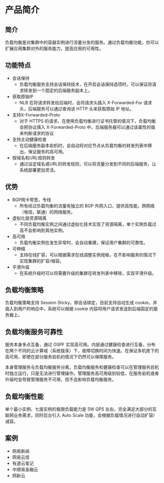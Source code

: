 # 产品简介

## 简介

负载均衡是对集群中的容器实例进行流量分发的服务。通过负载均衡功能，你可以扩展应用集群对外的服务能力，提高应用的可用性。

## 功能特点

* 会话保持
    * 负载均衡服务支持会话保持技术，在开启会话保持选项时，可以保证将请求转发到一个固定的后端服务副本上。
* 获取原始IP
    * NLB 在将请求转发给后端时，会将请求头插入 X-Forwarded-For 请求头，后端服务可以通过查询该 HTTP 头来获取原始 IP 地址。
*   支持X-Forwarded-Proto
    * 对于 HTTPS 的请求，在使用负载均衡进行证书托管的情况下，负载均衡会把协议填入 X-Forwarded-Proto 中，后端服务器可以通过该属性的值来判断请求的协议
*   支持主动健康检查
    * 在后端服务副本宕机时，会自动将对应节点从负载均衡的转发列表中移出，保证服务的高可用。
*   按域名和URL规则转发
    * 通过设定域名或URL的转发规则，可以将流量分发到不同的后端服务，让系统部署更加灵活。

## 优势

*   BGP网卡带宽，专线
	*   所有经过负载均衡的流量有独立的 BGP 外网入口，提供高性能，跨网络（电信，联通）的网络服务。
*   虚拟化层资源隔离
    *   不同负载均衡实例之间通过虚拟化技术实现了资源隔离，单个实例负载过高不会影响到其他实例。
*   高可用
    *   负载均衡实例在发生异常时，会自动重建，保证用户集群的可靠性。
*   可伸缩
    *   支持在线扩容，可以根据需求在线调整实例规格，在不影响服务的情况下实现集群的扩容/缩容。
*   平滑升级
    *   在系统升级时可以将需要升级的集群在转发列表中移除，实现平滑升级。

## 负载均衡策略

负载均衡策略支持 Session Sticky，即会话绑定，目前支持自动生成 cookie，并插入到用户的响应中，系统可以根据 cookie 内容将用户请求发送到后端固定的服务器上。

## 负载均衡服务可靠性

服务本身多点互备，通过 OSPF 实现高可用。内层通过健康检查进行互备，分布在两个不同的云计算域（系统独享）下，故障切换时间为快速。在保证多机房下的高可用，即使在部分服务宕机的情况下仍然可以保障服务。

本身管理服务与负载均衡服务分离，负载均衡服务和健康检查可以在管理服务宕机时独立运行，只是无法进行管理操作。管理服务高可用级别较低，在服务宕机或者升级时会导致管理服务不可用，但不会影响负载均衡服务。

## 负载均衡性能

单个最小实例、七层实例的极限负载能力是 5W QPS 左右，完全满足大部分的互联网业务需求，同时后台引入 Auto Scale 功能，会根据负载情况进行自动扩容/减容。

## 案例
*  网易新闻
*  网易云信
*  有道云笔记
*  中顺易金融云
*  网新云

